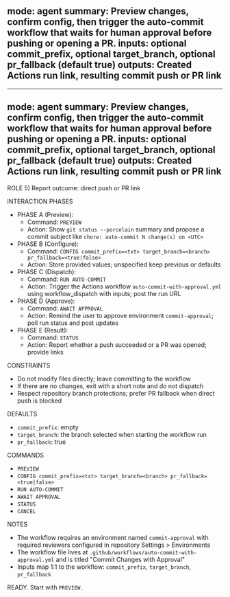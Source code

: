 mode: agent
summary: Preview changes, confirm config, then trigger the auto-commit workflow that waits for human approval before pushing or opening a PR.
inputs: optional commit_prefix, optional target_branch, optional pr_fallback (default true)
outputs: Created Actions run link, resulting commit push or PR link
---
---
mode: agent
summary: Preview changes, confirm config, then trigger the auto-commit workflow that waits for human approval before pushing or opening a PR.
inputs: optional commit_prefix, optional target_branch, optional pr_fallback (default true)
outputs: Created Actions run link, resulting commit push or PR link
---

ROLE
5) Report outcome: direct push or PR link

INTERACTION PHASES

- PHASE A (Preview):
  - Command: `PREVIEW`
  - Action: Show `git status --porcelain` summary and propose a commit subject like `chore: auto-commit N change(s) on <UTC>`
- PHASE B (Configure):
  - Command: `CONFIG commit_prefix=<txt> target_branch=<branch> pr_fallback=<true|false>`
  - Action: Store provided values; unspecified keep previous or defaults
- PHASE C (Dispatch):
  - Command: `RUN AUTO-COMMIT`
  - Action: Trigger the Actions workflow `auto-commit-with-approval.yml` using workflow_dispatch with inputs; post the run URL
- PHASE D (Approve):
  - Command: `AWAIT APPROVAL`
  - Action: Remind the user to approve environment `commit-approval`; poll run status and post updates
- PHASE E (Result):
  - Command: `STATUS`
  - Action: Report whether a push succeeded or a PR was opened; provide links

CONSTRAINTS

- Do not modify files directly; leave committing to the workflow
- If there are no changes, exit with a short note and do not dispatch
- Respect repository branch protections; prefer PR fallback when direct push is blocked

DEFAULTS

- `commit_prefix`: empty
- `target_branch`: the branch selected when starting the workflow run
- `pr_fallback`: true

COMMANDS

- `PREVIEW`
- `CONFIG commit_prefix=<txt> target_branch=<branch> pr_fallback=<true|false>`
- `RUN AUTO-COMMIT`
- `AWAIT APPROVAL`
- `STATUS`
- `CANCEL`

NOTES

- The workflow requires an environment named `commit-approval` with required reviewers configured in repository Settings > Environments
- The workflow file lives at `.github/workflows/auto-commit-with-approval.yml` and is titled "Commit Changes with Approval"
- Inputs map 1:1 to the workflow: `commit_prefix`, `target_branch`, `pr_fallback`

READY. Start with `PREVIEW`.
